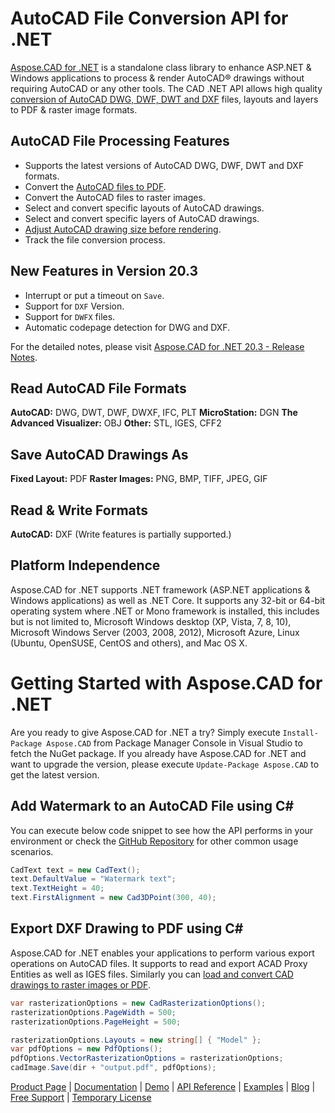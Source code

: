 # AutoCAD File Conversion API for .NET

[Aspose.CAD for .NET](https://products.aspose.com/cad/net) is a standalone class library to enhance ASP.NET & Windows applications to process & render AutoCAD® drawings without requiring AutoCAD or any other tools. The CAD .NET API allows high quality [conversion of AutoCAD DWG, DWF, DWT and DXF](https://docs.aspose.com/display/cadnet/Supported+File+Formats) files, layouts and layers to PDF & raster image formats.

## AutoCAD File Processing Features

- Supports the latest versions of AutoCAD DWG, DWF, DWT and DXF formats.
- Convert the [AutoCAD files to PDF](https://docs.aspose.com/display/cadnet/Converting+CAD+Drawings+to+PDF+and+Raster+Image+Formats).
- Convert the AutoCAD files to raster images.
- Select and convert specific layouts of AutoCAD drawings.
- Select and convert specific layers of AutoCAD drawings.
- [Adjust AutoCAD drawing size before rendering](https://docs.aspose.com/display/cadnet/Adjusting+CAD+Drawing+Size).
- Track the file conversion process.

## New Features in Version 20.3

- Interrupt or put a timeout on `Save`.
- Support for `DXF` Version.
- Support for `DWFX` files.
- Automatic codepage detection for DWG and DXF.

For the detailed notes, please visit [Aspose.CAD for .NET 20.3 - Release Notes](https://docs.aspose.com/display/CADNET/Aspose.CAD+for+.NET+20.3+-+Release+Notes).

## Read AutoCAD File Formats

**AutoCAD:** DWG, DWT, DWF, DWXF, IFC, PLT
**MicroStation:** DGN
**The Advanced Visualizer:** OBJ
**Other:** STL, IGES, CFF2

## Save AutoCAD Drawings As

**Fixed Layout:** PDF
**Raster Images:** PNG, BMP, TIFF, JPEG, GIF

## Read & Write Formats

**AutoCAD:** DXF
(Write features is partially supported.)

## Platform Independence

Aspose.CAD for .NET supports .NET framework (ASP.NET applications & Windows applications) as well as .NET Core. It supports any 32-bit or 64-bit operating system where .NET or Mono framework is installed, this includes but is not limited to, Microsoft Windows desktop (XP, Vista, 7, 8, 10), Microsoft Windows Server (2003, 2008, 2012), Microsoft Azure, Linux (Ubuntu, OpenSUSE, CentOS and others), and Mac OS X.

# Getting Started with Aspose.CAD for .NET

Are you ready to give Aspose.CAD for .NET a try? Simply execute `Install-Package Aspose.CAD` from Package Manager Console in Visual Studio to fetch the NuGet package. If you already have Aspose.CAD for .NET and want to upgrade the version, please execute `Update-Package Aspose.CAD` to get the latest version. 

## Add Watermark to an AutoCAD File using C#

You can execute below code snippet to see how the API performs in your environment or check the [GitHub Repository](https://github.com/aspose-cad/Aspose.CAD-for-.NET) for other common usage scenarios.

```csharp
CadText text = new CadText();
text.DefaultValue = "Watermark text";
text.TextHeight = 40;
text.FirstAlignment = new Cad3DPoint(300, 40);
```

## Export DXF Drawing to PDF using C#

Aspose.CAD for .NET enables your applications to perform various export operations on AutoCAD files. It supports to read and export ACAD Proxy Entities as well as IGES files. Similarly you can [load and convert CAD drawings to raster images or PDF](https://docs.aspose.com/display/cadnet/Converting+CAD+Drawings+to+PDF+and+Raster+Image+Formats). 

```csharp
var rasterizationOptions = new CadRasterizationOptions();
rasterizationOptions.PageWidth = 500;
rasterizationOptions.PageHeight = 500;

rasterizationOptions.Layouts = new string[] { "Model" };
var pdfOptions = new PdfOptions();
pdfOptions.VectorRasterizationOptions = rasterizationOptions;
cadImage.Save(dir + "output.pdf", pdfOptions);
```

[Product Page](https://products.aspose.com/cad/net) | [Documentation](https://docs.aspose.com/display/cadnet/Home) | [Demo](https://products.aspose.app/cad/family) | [API Reference](https://apireference.aspose.com/net/cad/) | [Examples](https://github.com/aspose-cad/Aspose.CAD-for-.NET) | [Blog](https://blog.aspose.com/category/cad/) | [Free Support](https://forum.aspose.com/c/cad) |  [Temporary License](https://purchase.aspose.com/temporary-license)
